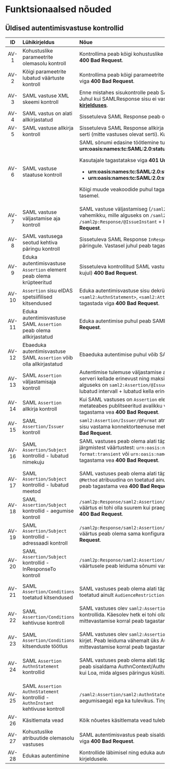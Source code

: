 # Funktsionaalsed nõuded

<a name="autentimisvastus"></a>
## Üldised autentimisvastuse kontrollid

| ID   | Lühikirjeldus | Nõue |
|:----:|:--------------|:-----|
| AV-1 | Kohustuslike parameetrite olemasolu kontroll | Kontrollima peab kõigi kohustuslike parameetrite olemasolu vastavalt [**API kirjeldusele**](Service-API.md#returnUrl). Vastasel juhul tuleb tagastada viga **400 Bad Request**.|
| AV-2 | Kõigi parameetrite lubatud väärtuste kontroll | Kontrollima peab kõigi parameetrite väärtust vastavalt [**API kirjelduses**](Service-API.md#returnUrl) toodud kitsendustele. Vastasel juhul tuleb tagastada viga **400 Bad Request**.|
| AV-3 | SAML vastuse XML skeemi kontroll | Enne mistahes sisukontrolle peab SAMLResponse sisu vastavust kontrollima SAML2 core, ja eIDAS XML skeemide vastu. Juhul kui SAMLResponse sisu ei vasta skeemile, tuleb tagastada viga **400 Bad Request**. Detailsem veakirjeldus toodud [**API kirjelduses**](Service-API.md#veakasitlus).|
| AV-4 | SAML vastus on alati allkirjastatud | Sissetuleva SAML Response peab olema allkirjastatud. Juhul kui ei ole, tagastatakse viga **400 Bad Request**. |
| AV-5 | SAML vastuse allkirja kontroll | Sissetuleva SAML Response allkirja peab valideerima kasutades selleks konnektorteenuse metadatas toodud allkirjastamise serti (mitte vastuses olevat serti). Kui allkiri ei valideeru, peab tagastama vea **400 Bad Request**. |
| AV-6 | SAML vastuse staatuse kontroll | SAML sõnumi edasine töötlemine tuleb katkestada juhul, kui SAML vastuses esimese taseme staatuskood ei ole **urn:oasis:names:tc:SAML:2.0:status:Success**. <p>Kasutajale tagastatakse viga **401 Unauthorized** juhul kui teise taseme staatuskood on üks alljärgnevatest staatuskoodidest. <ul><li>**urn:oasis:names:tc:SAML:2.0:status:AuthnFailed**  (autentimine ebaõnnestus)</li><li>**urn:oasis:names:tc:SAML:2.0:status:RequestDenied** (kasutaja ei andnud isikuandmete avaldamiseks nõusolekut)</li></ul></p><p>Kõigi muude veakoodide puhul tagastatakse **HTTP 500 Internal Server Error** ning statusCode ja statusMessage logitakse vea tasemel. </p>  |
| AV-7 | SAML vastuse väljastamise aja kontroll |  SAML vastuse väljastamiseg (`/saml2p:Response/@IssueInstant`) ei tohi olla aegunud ega tulevikus. Väljastamisaeg peab jääma vahemikku, mille alguseks on `/saml2p:Response/@IssueInstant` - lubatud interval - lubatud kella erinevus ja `/saml2p:Response/@IssueInstant` + lubatud intervall + lubatud kella erinevus. Vastasel juhul peab tagastama vea **400 Bad Request**. |
| AV-8 | SAML vastusega seotud kehtiva päringu kontroll | Sissetuleva SAML Response `InResponseTo` atribuudi sisu peab viitama sõnumite vastavustabelis olevale kehtivale ja töötlemata päringule. Vastasel juhul peab tagastama vea **400 Bad Request**. |
| AV-9 | Eduka autentimisvastuse `Assertion` element peab olema krüpteeritud |  Sissetuleva kontrollitud SAML vastuse sisu peab sisaldama täpselt ühte krüpteeritud `Assertion` elementi (`EncryptedAssertion` kujul) **400 Bad Request**. |
| AV-10 | `Assertion` sisu eIDAS spetsiifilised kitsendused | Eduka autentimisvastuse sisu dekrüpteeritud osa peab sisaldama täpselt ühte eksemplari elementidest `<saml2:Assertion>`, `<saml2:AuthnStatement>`, `<saml2:AttributeStatement>`, `<saml2:Subject>` ja `<saml2:AuthnContext>`. Vastasel juhul tuleb tagastada viga **400 Bad Request**. |
| AV-11 | Eduka autentimisvastuse SAML `Assertion` peab olema allkirjastatud  | Eduka autentimise puhul peab SAML `Assertion` olema allkirjastatud. Juhul kui allkiri puudub, peab tagastama vea **400 Bad Request**. |
| AV-12 | Ebaeduka autentimisvastuse SAML `Assertion` võib olla allkirjastatud  | Ebaeduka autentimise puhul võib SAML `Assertion` olla allkirjastatud (aga ei pea).
| AV-13 | SAML `Assertion` väljastamisaja kontroll | Autentimise tulemuse väljastamise aeg (`saml2:Assertion/@IssueInstant`) ei tohi olla tulevikus ega aegunud võttes arvesse serveri kellade erinevust ning maksimaalset lubatud sõnumi eluiga. Väljastamise aeg peab mahtuma vahemikku, mille alguseks on `saml2:Assertion/@IssueInstant` - lubatud interval - lubatud kella erinevus ja `saml2:Assertion/@IssueInstant` + lubatud intervall + lubatud kella erinevus. Muul juhul peab tagastama vea **400 Bad Request**. |
| AV-14 | SAML `Assertion` allkirja kontroll | Kui SAML vastuses on `Assertion` element allkirjastatud peab selle kehtivust valideerima, kasutades konnektorteenuse metateabes publitseeritud avalikku võtit (KeyDescriptor/@use=signing). Juhul kui autentimisvastuse allkiri ei valideeru, peab tagastama vea **400 Bad Request**. |
| AV-15 | SAML `Assertion/Issuer` kontroll | `saml2:Assertion/Issuer/@Format` atribuut peab alati olema `urn:oasis:names:tc:SAML:2.0:nameid-format:entity` ja elemendi sisu vastama konnektorteenuse metadata urlile. Juhul kui autentimisvastus tingimustele ei vasta, peab tagastama vea **400 Bad Request**.|
| AV-16 | SAML `Assertion/Subject` kontrollid - lubatud nimekuju | SAML vastuses peab olema alati täpselt üks `saml2:Assertion/saml2:Subject/saml2:NameID` element ja formaat peab olema üks järgmistest väärtustest: `urn:oasis:names:tc:SAML:1.1:nameid-format:unspecified`, `urn:oasis:names:tc:SAML:2.0:nameid-format:transient` või `urn:oasis:names:tc:SAML:2.0:nameid-format:persistent`. Tingimustele mittevastamise korral peab tagastama vea **400 Bad Request**.</p>|
| AV-17 | SAML `Assertion/Subject` kontrollid - lubatud meetod | SAML vastuses peab olema alati täpselt üks `saml2:Assertion/saml2:Subject/saml2:SubjectConfirmation` element ja selle `@Method` atribuudina on toetatud ainult `urn:oasis:names:tc:SAML:2.0:cm:bearer` meetod. Tingimustele mittevastamise korral peab tagastama vea **400 Bad Request**.</p>|
| AV-18 | SAML `Assertion/Subject` kontrollid - aegumise kontroll |  `/saml2p:Response/saml2:Assertion/saml2:Subject/saml2:SubjectConfirmation/saml2:SubjectConfirmationData/@NotOnOrAfter` väärtus ei tohi olla suurem kui praegune hetk + lubatud kellaerinevus + max vastuse eluiga. Muul juhul peab tagastama vea **400 Bad Request**. |
| AV-19 | SAML `Assertion/Subject` kontrollid - adressaadi kontroll |  `/saml2p:Response/saml2:Assertion/saml2:Subject/saml2:SubjectConfirmation/saml2:SubjectConfirmationData/@Recipient` väärtus peab olema sama konfiguratsioonis seadistatud sõnumi vastuvõtupunktiga. Muul juhul peab tagastama vea **400 Bad Request**. |
| AV-20 | SAML `Assertion/Subject` kontrollid - InResponseTo kontroll |  `/saml2p:Response/saml2:Assertion/saml2:Subject/saml2:SubjectConfirmation/saml2:SubjectConfirmationData/@InResponseTo` väärtusele peab leiduma sõnumi vastavustabeli saadetud päringu kirje. Muul juhul peab tagastama vea **400 Bad Request**. |
| AV-21 | SAML `Assertion/Conditions` toetatud kitsendused | <p>SAML vastuses peab olema alati täpselt üks `saml2:Assertion/saml2:Conditions` element ja selle alamelementidest peab olema toetatud ainult `AudienceRestriction`. Muul juhul tuleb tagastada viga **400 Bad Request**. |
| AV-22 | SAML `Assertion/Conditions` kehtivuse kontroll | SAML vastuses olev `saml2:Assertion/saml2:Conditions` elemendi atribuutide `NotBefore` ja `NotOnOrAfter` väärtust tuleb kontrollida. Käesolev hetk ei tohi olla väiksem kui `NotBefore` väärtus ja suurem kui `NotOnOrAfter` väärtus. Tingimustele mittevastamise korral peab tagastama vea **400 Bad Request**.</p>|
| AV-23 | SAML `Assertion/Conditions` kitsenduste töötlus | SAML vastuses olev `saml2:Assertion/saml2:Conditions/saml2:AudienceRestriction` peab sisaldama vähemalt ühte Audience kirjet. Peab leiduma vähemalt üks Audience element, mille sisuks on eidas kliendi metateabe otspunkti aadress. Tingimustele mittevastamise korral peab tagastama vea **400 Bad Request**. |
| AV-24 | SAML `Assertion` `AuthnStatement` kontrollid | <p>SAML vastuses peab olema alati täpselt üks `/saml2:Assertion/saml2:AuthnStatement` element ja eduka autentimise korral peab sisaldama AuthnContext/AuthnContextClassRef elementi, mille sisu peab vastama samaväärsele või kõrgemale LoA-le, kui Loa, mida algses päringus küsiti. Tingimustele mittevastamise korral peab tagastama vea **400 Bad Request**.|
| AV-25 | SAML `Assertion` `AuthnStatement` kontrollid - `AuthnInstant` kehtivuse kontroll|  `/saml2:Assertion/saml2:AuthnStatement/@AuthnInstant` atribuudi väärtus ei tohi olla aegunud (serveri kellade erinevust ja aegumisaega) ega ka tulevikus. Tingimustele mittevastamise korral peab tagastama vea **400 Bad Request**.|
| AV-26 | Käsitlemata vead | Kõik nõuetes käsitlemata vead tuleb kinni püüda ning kasutajale tagastada vastus **500 Internal Server Error**. |
| AV-27 | Kohustuslike atribuutide olemasolu vastuses | SAML autentimisvastus peab sisaldama kõiki päringus kirjeldatud kohustuslikke attribuute. Puudumise korral tagastatakse viga **400 Bad Request**. |
| AV-28 | Edukas autentimine | Kontrollide läbimisel ning eduka autentimisvastuse korral moodustatakse JSON vastus vastavalt [**API kirjelduses**](Service-API.md#returnUrl) toodud kirjeldusele. |